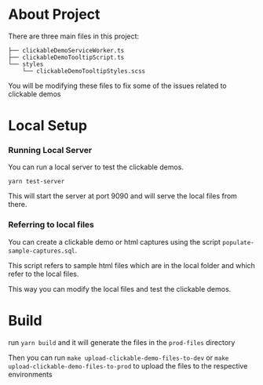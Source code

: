 # About Project
There are three main files in this project:
```text
├── clickableDemoServiceWorker.ts
├── clickableDemoTooltipScript.ts
└── styles
    └── clickableDemoTooltipStyles.scss
```
You will be modifying these files to fix some of the issues related to clickable demos


# Local Setup

### Running Local Server
You can run a local server to test the clickable demos.

```shell
yarn test-server
```
This will start the server at port 9090 and will serve the local files from there.

### Referring to local files
You can create a clickable demo or html captures using the script `populate-sample-captures.sql`.

This script refers to sample html files which are in the local folder and which refer to the local files.

This way you can modify the local files and test the clickable demos.


# Build
run `yarn build` and it will generate the files in the `prod-files` directory

Then you can run `make upload-clickable-demo-files-to-dev` or `make upload-clickable-demo-files-to-prod` to upload the files to the respective environments


